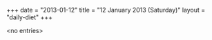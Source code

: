 +++
date = "2013-01-12"
title = "12 January 2013 (Saturday)"
layout = "daily-diet"
+++


\<no entries\>
